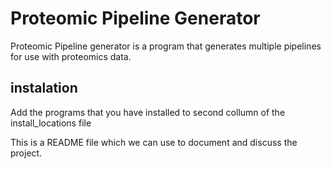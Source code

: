 Proteomic Pipeline Generator
============================

Proteomic Pipeline generator is a program that generates multiple pipelines for use with proteomics data.

## instalation
Add the programs that you have installed to second collumn of the install_locations file


This is a README file which we can use to document and discuss the project.
